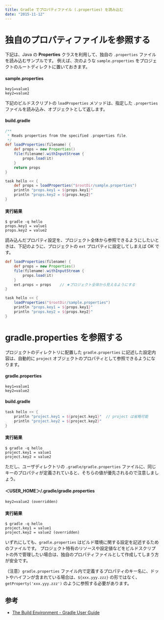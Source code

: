 ```yaml
---
title: Gradle でプロパティファイル (.properties) を読み込む
date: "2015-11-12"
---
```



独自のプロパティファイルを参照する
====

下記は、Java の **Properties** クラスを利用して、独自の `.properties` ファイルを読み込むサンプルです。
例えば、次のような `sample.properties` をプロジェクトのルートディレクトに置いておきます。

#### sample.properties

```properties
key1=value1
key2=value2
```

下記のビルドスクリプトの `loadProperties` メソッドは、指定した `.properties` ファイルを読み込み、オブジェクトとして返します。

#### build.gradle

```groovy
/**
 * Reads properties from the specified .properties file.
 */
def loadProperties(filename) {
    def props = new Properties()
    file(filename).withInputStream {
        props.load(it)
    }
    return props
}

task hello << {
    def props = loadProperties("$rootDir/sample.properties")
    println "props.key1 = ${props.key1}"
    println "props.key2 = ${props.key2}"
}
```

#### 実行結果

```
$ gradle -q hello
props.key1 = value1
props.key2 = value2
```

読み込んだプロパティ設定を、プロジェクト全体から参照できるようにしたいときは、下記のように、プロジェクトの `ext` プロパティに設定してしまえば OK です。

```groovy
def loadProperties(filename) {
    def props = new Properties()
    file(filename).withInputStream {
        props.load(it)
    }
    ext.props = props    // ★プロジェクト全体から見えるようにする
}

task hello << {
    loadProperties("$rootDir/sample.properties")
    println "props.key1 = ${props.key1}"
    println "props.key2 = ${props.key2}"
}
```


gradle.properties を参照する
====

プロジェクトのディレクトリに配置した `gradle.properties` に記述した設定内容は、自動的に `project` オブジェクトのプロパティとして参照できるようになります。

#### gradle.properties

```properties
key1=value1
key2=value2
```

#### build.gradle

```groovy
task hello << {
    println "project.key1 = ${project.key1}"  // project は省略可能
    println "project.key2 = ${project.key2}"
}
```

#### 実行結果

```
$ gradle -q hello
project.key1 = value1
project.key2 = value2
```

ただし、ユーザディレクトリの `.gradle/gradle.properties` ファイルに、同じキーのプロパティが定義されていると、そちらの値が優先されるので注意しましょう。

#### ＜USER_HOME＞/.gradle/gradle.properties

```properties
key2=value2 (overridden)
```

#### 実行結果

```
$ gradle -q hello
project.key1 = value1
project.key2 = value2 (overridden)
```

いずれにしても、`gradle.properties` はビルド環境に関する設定を記述するためのファイルです。
プロジェクト特有のリソースや設定値などをビルドスクリプトの外で管理したい場合は、独自のプロパティファイルとして作成してしまう方が安全です。

（注意）`gradle.properties` ファイル内で定義するプロパティのキー名に、ドットやハイフンが含まれている場合は、`${xxx.yyy.zzz}` の形ではなく、`getProperty('xxx.yyy.zzz')` のように参照する必要があります。

参考
----
* [The Build Environment - Gradle User Guide](https://docs.gradle.org/current/userguide/build_environment.html)

